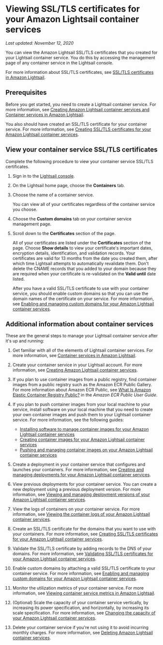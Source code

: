 # Viewing SSL/TLS certificates for your Amazon Lightsail container services<a name="amazon-lightsail-viewing-container-services-certificates"></a>

 *Last updated: November 12, 2020* 

You can view the Amazon Lightsail SSL/TLS certificates that you created for your Lightsail container service\. You do this by accessing the management page of any container service in the Lightsail console\.

For more information about SSL/TLS certificates, see [SSL/TLS certificates in Amazon Lightsail](understanding-tls-ssl-certificates-in-lightsail-https.md)\.

## Prerequisites<a name="viewing-container-service-certificates-prerequisites"></a>

Before you get started, you need to create a Lightsail container service\. For more information, see [Creating Amazon Lightsail container services and Container services in Amazon Lightsail](amazon-lightsail-creating-container-services.md)\.

You also should have created an SSL/TLS certificate for your container service\. For more information, see [Creating SSL/TLS certificates for your Amazon Lightsail container services](amazon-lightsail-creating-container-services-certificates.md)\.

## View your container service SSL/TLS certificates<a name="view-container-service-certificates"></a>

Complete the following procedure to view your container service SSL/TLS certificates\.

1. Sign in to the [Lightsail console](https://lightsail.aws.amazon.com/)\.

1. On the Lightsail home page, choose the **Containers** tab\.

1. Choose the name of a container service\.

   You can view all of your certificates regardless of the container service you choose\.

1. Choose the **Custom domains** tab on your container service management page\.

1. Scroll down to the **Certificates** section of the page\.

   All of your certificates are listed under the **Certificates** section of the page\. Choose **Show details** to view your certificate's important dates, encryption details, identification, and validation records\. Your certificates are valid for 13 months from the date you created them, after which time Lightsail attempts to automatically revalidate them\. Don't delete the CNAME records that you added to your domain because they are required when your certificate is re\-validated on the **Valid until** date listed\.

   After you have a valid SSL/TLS certificate to use with your container service, you should enable custom domains so that you can use the domain names of the certificate on your service\. For more information, see [Enabling and managing custom domains for your Amazon Lightsail container services](amazon-lightsail-enabling-container-services-custom-domains.md)\.

## Additional information about container services<a name="viewing-container-service-certificate-additional-info"></a>

These are the general steps to manage your Lightsail container service after it's up and running:

1. Get familiar with all of the elements of Lightsail container services\. For more information, see [Container services in Amazon Lightsail](amazon-lightsail-container-services.md)\.

1. Create your container service in your Lightsail account\. For more information, see [Creating Amazon Lightsail container services](amazon-lightsail-creating-container-services.md)\.

1. If you plan to use container images from a public registry, find container images from a public registry such as the Amazon ECR Public Gallery\. For more information about Amazon ECR Public, see [What Is Amazon Elastic Container Registry Public?](https://docs.aws.amazon.com/AmazonECR/latest/public/what-is-ecr.html) in the *Amazon ECR Public User Guide*\.

1. If you plan to push container images from your local machine to your service, install software on your local machine that you need to create your own container images and push them to your Lightsail container service\. For more information, see the following guides:
   + [Installing software to manage container images for your Amazon Lightsail container services](amazon-lightsail-install-software.md)
   + [Creating container images for your Amazon Lightsail container services](amazon-lightsail-creating-container-images.md)
   + [Pushing and managing container images on your Amazon Lightsail container services](amazon-lightsail-pushing-container-images.md)

1. Create a deployment in your container service that configures and launches your containers\. For more information, see [Creating and managing deployments for your Amazon Lightsail container services](amazon-lightsail-container-services-deployments.md)\.

1. View previous deployments for your container service\. You can create a new deployment using a previous deployment version\. For more information, see [Viewing and managing deployment versions of your Amazon Lightsail container services](amazon-lightsail-container-services-deployment-versions.md)\.

1. View the logs of containers on your container service\. For more information, see [Viewing the container logs of your Amazon Lightsail container services](amazon-lightsail-viewing-container-service-container-logs.md)\.

1. Create an SSL/TLS certificate for the domains that you want to use with your containers\. For more information, see [Creating SSL/TLS certificates for your Amazon Lightsail container services](amazon-lightsail-creating-container-services-certificates.md)\.

1. Validate the SSL/TLS certificate by adding records to the DNS of your domains\. For more information, see [Validating SSL/TLS certificates for your Amazon Lightsail container services](amazon-lightsail-validating-container-services-certificates.md)\.

1. Enable custom domains by attaching a valid SSL/TLS certificate to your container service\. For more information, see [Enabling and managing custom domains for your Amazon Lightsail container services](amazon-lightsail-enabling-container-services-custom-domains.md)\.

1. Monitor the utilization metrics of your container service\. For more information, see [Viewing container service metrics in Amazon Lightsail](amazon-lightsail-viewing-container-services-metrics.md)\.

1. \(Optional\) Scale the capacity of your container service vertically, by increasing its power specification, and horizontally, by increasing its scale specification\. For more information, see [Changing the capacity of your Amazon Lightsail container services](amazon-lightsail-changing-container-service-capacity.md)\.

1. Delete your container service if you're not using it to avoid incurring monthly charges\. For more information, see [Deleting Amazon Lightsail container services](amazon-lightsail-deleting-container-services.md)\.
